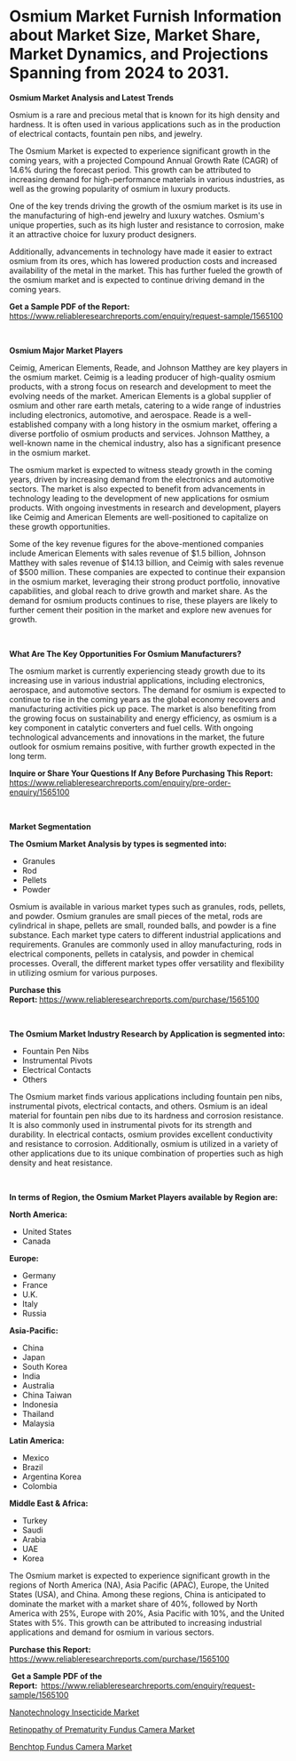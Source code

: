 <p><h1>Osmium Market Furnish Information about Market Size, Market Share, Market Dynamics, and Projections Spanning from 2024 to 2031.</h1></p><p><strong>Osmium Market Analysis and Latest Trends</strong></p>
<p><p>Osmium is a rare and precious metal that is known for its high density and hardness. It is often used in various applications such as in the production of electrical contacts, fountain pen nibs, and jewelry.</p><p>The Osmium Market is expected to experience significant growth in the coming years, with a projected Compound Annual Growth Rate (CAGR) of 14.6% during the forecast period. This growth can be attributed to increasing demand for high-performance materials in various industries, as well as the growing popularity of osmium in luxury products.</p><p>One of the key trends driving the growth of the osmium market is its use in the manufacturing of high-end jewelry and luxury watches. Osmium's unique properties, such as its high luster and resistance to corrosion, make it an attractive choice for luxury product designers.</p><p>Additionally, advancements in technology have made it easier to extract osmium from its ores, which has lowered production costs and increased availability of the metal in the market. This has further fueled the growth of the osmium market and is expected to continue driving demand in the coming years.</p></p>
<p><strong>Get a Sample PDF of the Report:&nbsp;</strong> <a href="https://www.reliableresearchreports.com/enquiry/request-sample/1565100">https://www.reliableresearchreports.com/enquiry/request-sample/1565100</a></p>
<p>&nbsp;</p>
<p><strong>Osmium Major Market Players</strong></p>
<p><p>Ceimig, American Elements, Reade, and Johnson Matthey are key players in the osmium market. Ceimig is a leading producer of high-quality osmium products, with a strong focus on research and development to meet the evolving needs of the market. American Elements is a global supplier of osmium and other rare earth metals, catering to a wide range of industries including electronics, automotive, and aerospace. Reade is a well-established company with a long history in the osmium market, offering a diverse portfolio of osmium products and services. Johnson Matthey, a well-known name in the chemical industry, also has a significant presence in the osmium market.</p><p>The osmium market is expected to witness steady growth in the coming years, driven by increasing demand from the electronics and automotive sectors. The market is also expected to benefit from advancements in technology leading to the development of new applications for osmium products. With ongoing investments in research and development, players like Ceimig and American Elements are well-positioned to capitalize on these growth opportunities.</p><p>Some of the key revenue figures for the above-mentioned companies include American Elements with sales revenue of $1.5 billion, Johnson Matthey with sales revenue of $14.13 billion, and Ceimig with sales revenue of $500 million. These companies are expected to continue their expansion in the osmium market, leveraging their strong product portfolio, innovative capabilities, and global reach to drive growth and market share. As the demand for osmium products continues to rise, these players are likely to further cement their position in the market and explore new avenues for growth.</p></p>
<p>&nbsp;</p>
<p><strong>What Are The Key Opportunities For Osmium Manufacturers?</strong></p>
<p><p>The osmium market is currently experiencing steady growth due to its increasing use in various industrial applications, including electronics, aerospace, and automotive sectors. The demand for osmium is expected to continue to rise in the coming years as the global economy recovers and manufacturing activities pick up pace. The market is also benefiting from the growing focus on sustainability and energy efficiency, as osmium is a key component in catalytic converters and fuel cells. With ongoing technological advancements and innovations in the market, the future outlook for osmium remains positive, with further growth expected in the long term.</p></p>
<p><strong>Inquire or Share Your Questions If Any Before Purchasing This Report:</strong> <a href="https://www.reliableresearchreports.com/enquiry/pre-order-enquiry/1565100">https://www.reliableresearchreports.com/enquiry/pre-order-enquiry/1565100</a></p>
<p>&nbsp;</p>
<p><strong>Market Segmentation</strong></p>
<p><strong>The Osmium Market Analysis by types is segmented into:</strong></p>
<p><ul><li>Granules</li><li>Rod</li><li>Pellets</li><li>Powder</li></ul></p>
<p><p>Osmium is available in various market types such as granules, rods, pellets, and powder. Osmium granules are small pieces of the metal, rods are cylindrical in shape, pellets are small, rounded balls, and powder is a fine substance. Each market type caters to different industrial applications and requirements. Granules are commonly used in alloy manufacturing, rods in electrical components, pellets in catalysis, and powder in chemical processes. Overall, the different market types offer versatility and flexibility in utilizing osmium for various purposes.</p></p>
<p><strong>Purchase this Report:&nbsp;</strong><a href="https://www.reliableresearchreports.com/purchase/1565100">https://www.reliableresearchreports.com/purchase/1565100</a></p>
<p>&nbsp;</p>
<p><strong>The Osmium Market Industry Research by Application is segmented into:</strong></p>
<p><ul><li>Fountain Pen Nibs</li><li>Instrumental Pivots</li><li>Electrical Contacts</li><li>Others</li></ul></p>
<p><p>The Osmium market finds various applications including fountain pen nibs, instrumental pivots, electrical contacts, and others. Osmium is an ideal material for fountain pen nibs due to its hardness and corrosion resistance. It is also commonly used in instrumental pivots for its strength and durability. In electrical contacts, osmium provides excellent conductivity and resistance to corrosion. Additionally, osmium is utilized in a variety of other applications due to its unique combination of properties such as high density and heat resistance.</p></p>
<p>&nbsp;</p>
<p><strong>In terms of Region, the Osmium Market Players available by Region are:</strong></p>
<p>
    <p> <strong> North America: </strong>
        <ul>
            <li>United States</li>
            <li>Canada</li>
        </ul>
        </p> 
    <p> <strong> Europe: </strong>
        <ul>
            <li>Germany</li>
            <li>France</li>
            <li>U.K.</li>
            <li>Italy</li>
            <li>Russia</li>
        </ul>
        </p> 
    <p> <strong> Asia-Pacific: </strong>
        <ul>
            <li>China</li>
            <li>Japan</li>
            <li>South Korea</li>
            <li>India</li>
            <li>Australia</li>
            <li>China Taiwan</li>
            <li>Indonesia</li>
            <li>Thailand</li>
            <li>Malaysia</li>
        </ul>
        </p> 
    <p> <strong> Latin America: </strong>
        <ul>
            <li>Mexico</li>
            <li>Brazil</li>
            <li>Argentina Korea</li>
            <li>Colombia</li>
        </ul>
        </p> 
    <p> <strong> Middle East & Africa: </strong>
        <ul>
            <li>Turkey</li>
            <li>Saudi</li>
            <li>Arabia</li>
            <li>UAE</li>
            <li>Korea</li>
        </ul>
    </p>
    </p>
<p><p>The Osmium market is expected to experience significant growth in the regions of North America (NA), Asia Pacific (APAC), Europe, the United States (USA), and China. Among these regions, China is anticipated to dominate the market with a market share of 40%, followed by North America with 25%, Europe with 20%, Asia Pacific with 10%, and the United States with 5%. This growth can be attributed to increasing industrial applications and demand for osmium in various sectors.</p></p>
<p><strong>Purchase this Report: </strong><a href="https://www.reliableresearchreports.com/purchase/1565100">https://www.reliableresearchreports.com/purchase/1565100</a></p>
<p>&nbsp;<strong>Get a Sample PDF of the Report:&nbsp;&nbsp;</strong><a href="https://www.reliableresearchreports.com/enquiry/request-sample/1565100">https://www.reliableresearchreports.com/enquiry/request-sample/1565100</a></p>
<p><strong></strong></p>
<p><p><a href="https://view.publitas.com/reportprime-1/insights-into-nanotechnology-insecticide-market-size-analysing-market-share-trends-and-growth-from-2023-to-2030/">Nanotechnology Insecticide Market</a></p><p><a href="https://view.publitas.com/reportprime-1/retinopathy-of-prematurity-fundus-camera-market-research-report-reveals-the-latest-trends-and-opportunities-of-this-market-for-period-from-2023-2030/">Retinopathy of Prematurity Fundus Camera Market</a></p><p><a href="https://view.publitas.com/reportprime-1/benchtop-fundus-camera-market-size-market-trends-and-growth-outlook-forecasted-for-period-from-2023-to-2030/">Benchtop Fundus Camera Market</a></p></p>